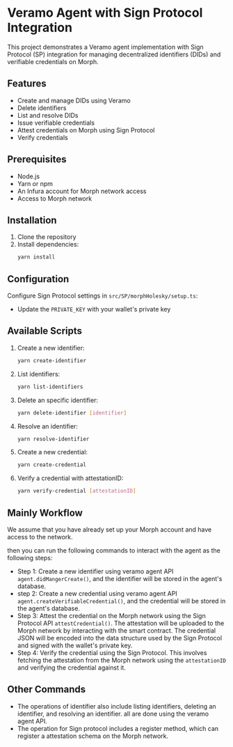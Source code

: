 # Veramo Agent with Sign Protocol Integration

This project demonstrates a Veramo agent implementation with Sign Protocol (SP) integration for managing decentralized identifiers (DIDs) and verifiable credentials on Morph.

## Features

- Create and manage DIDs using Veramo
- Delete identifiers
- List and resolve DIDs
- Issue verifiable credentials
- Attest credentials on Morph using Sign Protocol
- Verify credentials

## Prerequisites

- Node.js
- Yarn or npm
- An Infura account for Morph network access
- Access to Morph network

## Installation

1. Clone the repository
2. Install dependencies:
   ```bash
   yarn install
   ```
## Configuration

Configure Sign Protocol settings in `src/SP/morphHolesky/setup.ts`:
   - Update the `PRIVATE_KEY` with your wallet's private key

## Available Scripts

1. Create a new identifier: 
   ```bash
   yarn create-identifier
   ```
2. List identifiers:
   ```bash
   yarn list-identifiers
   ```
3. Delete an specific identifier:
   ```bash
   yarn delete-identifier [identifier]
   ```
4. Resolve an identifier:
   ```bash
   yarn resolve-identifier
   ```
5. Create a new credential:
   ```bash
   yarn create-credential
   ```
6. Verify a credential with attestationID:
   ```bash
   yarn verify-credential [attestationID]
   ```


## Mainly Workflow 
We assume that you have already set up your Morph account and have access to the network.

then you can run the following commands to interact with the agent as the following steps:
- Step 1: Create a new identifier using veramo agent API `agent.didMangerCreate()`, and the identifier will be stored in the agent's database.
- step 2: Create a new credential using veramo agent API `agent.createVerifiableCredential()`, and the credential will be stored in the agent's database.
- Step 3: Attest the credential on the Morph network using the Sign Protocol API `attestCredential()`. The attestation will be uploaded to the Morph network by interacting with the smart contract. The credential JSON will be encoded into the data structure used by the Sign Protocol and signed with the wallet's private key.
- Step 4: Verify the credential using the Sign Protocol. This involves fetching the attestation from the Morph network using the `attestationID` and verifying the credential against it.


## Other Commands
- The operations of identifier also include listing identifiers, deleting an identifier, and resolving an identifier. all are done using the veramo agent API.
- The operation for Sign protocol includes a register method, which can register a attestation schema on the Morph network.

